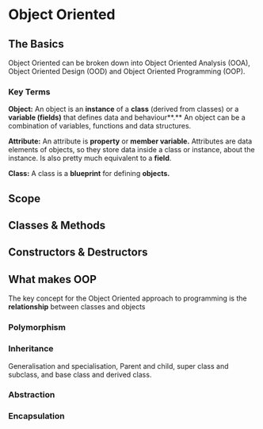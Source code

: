 # Object Oriented

## The Basics

Object Oriented can be broken down into Object Oriented Analysis \(OOA\), Object Oriented Design \(OOD\) and Object Oriented Programming \(OOP\).

### Key Terms

**Object:** An object is an **instance** of a **class** \(derived from classes\) or a **variable \(fields\)** that defines data and behaviour**.** An object can be a combination of variables, functions and data structures.

**Attribute:** An attribute is **property** or **member variable.** Attributes are data elements of objects, so they store data inside a class or instance, about the instance. Is also pretty much equivalent to a **field**.

**Class:** A class is a **blueprint** for defining **objects.**

## Scope

## Classes & Methods

## Constructors & Destructors

## What makes OOP

The key concept for the Object Oriented approach to programming is the **relationship** between classes and objects

### Polymorphism

### Inheritance

Generalisation and specialisation, Parent and child, super class and subclass, and base class and derived class.

### Abstraction

### Encapsulation

